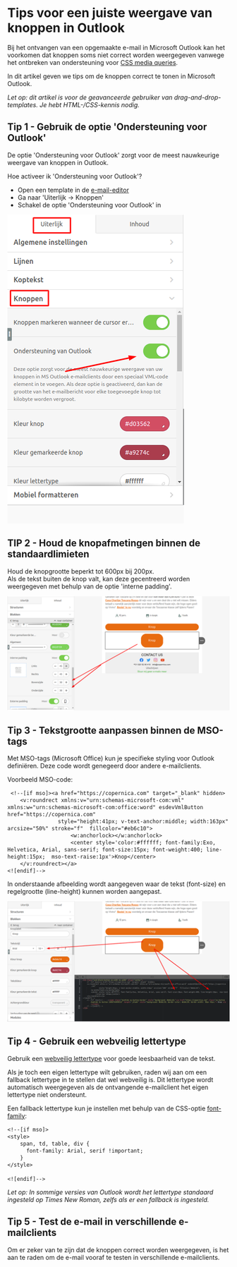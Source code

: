 # Tips voor een juiste weergave van knoppen in Outlook

Bij het ontvangen van een opgemaakte e-mail in Microsoft Outlook kan het voorkomen dat knoppen soms niet correct worden weergegeven vanwege het ontbreken van ondersteuning voor [CSS media queries](https://www.w3schools.com/css/css_rwd_mediaqueries.asp).

In dit artikel geven we tips om de knoppen correct te tonen in Microsoft Outlook.

*Let op: dit artikel is voor de geavanceerde gebruiker van drag-and-drop-templates. Je hebt HTML-/CSS-kennis nodig.*

## Tip 1 - Gebruik de optie 'Ondersteuning voor Outlook'
De optie 'Ondersteuning voor Outlook' zorgt voor de meest nauwkeurige weergave van knoppen in Outlook.

Hoe activeer ik 'Ondersteuning voor Outlook'?
- Open een template in de [e-mail-editor](https://ms.copernica.com/#/design)
- Ga naar 'Uiterlijk -> Knoppen'
- Schakel de optie 'Ondersteuning voor Outlook' in

![Afbeelding](../images/nl/ondersteuninginoutlook.png)

## TIP 2 - Houd de knopafmetingen binnen de standaardlimieten
Houd de knopgrootte beperkt tot 600px bij 200px.  
Als de tekst buiten de knop valt, kan deze gecentreerd worden weergegeven met behulp van de optie 'interne padding'.

![Afbeelding](../images/nl/paddingbutton.png)

## Tip 3 - Tekstgrootte aanpassen binnen de MSO-tags
Met MSO-tags (Microsoft Office) kun je specifieke styling voor Outlook definiëren. Deze code wordt genegeerd door andere e-mailclients.

Voorbeeld MSO-code:
```
 <!--[if mso]><a href="https://copernica.com" target="_blank" hidden>
	<v:roundrect xmlns:v="urn:schemas-microsoft-com:vml" xmlns:w="urn:schemas-microsoft-com:office:word" esdevVmlButton href="https://copernica.com" 
                style="height:41px; v-text-anchor:middle; width:163px" arcsize="50%" stroke="f"  fillcolor="#eb6c10">
		            <w:anchorlock></w:anchorlock>
		            <center style='color:#ffffff; font-family:Exo, Helvetica, Arial, sans-serif; font-size:15px; font-weight:400; line-height:15px;  mso-text-raise:1px'>Knop</center>
	</v:roundrect></a>
<![endif]-->
```

In onderstaande afbeelding wordt aangegeven waar de tekst (font-size) en regelgrootte (line-height) kunnen worden aangepast.

![Afbeelding](../images/nl/paddingbutton2.png)

## Tip 4 - Gebruik een webveilig lettertype
Gebruik een [webveilig lettertype](https://www.w3schools.com/cssref/css_websafe_fonts.php) voor goede leesbaarheid van de tekst.

Als je toch een eigen lettertype wilt gebruiken, raden wij aan om een fallback lettertype in te stellen dat wel webveilig is. Dit lettertype wordt automatisch weergegeven als de ontvangende e-mailclient het eigen lettertype niet ondersteunt.

Een fallback lettertype kun je instellen met behulp van de CSS-optie [font-family](https://www.w3schools.com/cssref/pr_font_font-family.php):

```
<!--[if mso]>
<style>
    span, td, table, div {
      font-family: Arial, serif !important;
    }
</style>
 
<![endif]-->
```

*Let op: In sommige versies van Outlook wordt het lettertype standaard ingesteld op Times New Roman, zelfs als er een fallback is ingesteld.*

## Tip 5 - Test de e-mail in verschillende e-mailclients
Om er zeker van te zijn dat de knoppen correct worden weergegeven, is het aan te raden om de e-mail vooraf te testen in verschillende e-mailclients.
